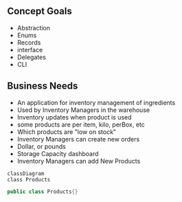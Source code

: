 ## Concept Goals

- Abstraction
- Enums
- Records
- interface
- Delegates
- CLI

## Business Needs

- An application for inventory management of ingredients
- Used by Inventory Managers in the warehouse
- Inventory updates when product is used
- some products are per item, kilo, perBox, etc
- Which products are "low on stock"
- Inventory Managers can create new orders
- Dollar, or pounds
- Storage Capacity dashboard
- Inventory Managers can add New Products

```mermaid
classDiagram
class Products
```

```c#
public class Products{}

```
